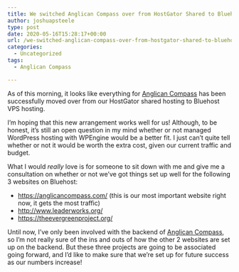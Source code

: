 ```yaml
---
title: We switched Anglican Compass over from HostGator Shared to Bluehost VPS Hosting
author: joshuapsteele
type: post
date: 2020-05-16T15:28:17+00:00
url: /we-switched-anglican-compass-over-from-hostgator-shared-to-bluehost-vps-hosting/
categories:
  - Uncategorized
tags:
  - Anglican Compass

---
```

As of this morning, it looks like everything for [Anglican Compass][1] has been successfully moved over from our HostGator shared hosting to Bluehost VPS hosting.

I&#8217;m hoping that this new arrangement works well for us! Although, to be honest, it&#8217;s still an open question in my mind whether or not managed WordPress hosting with WPEngine would be a better fit. I just can&#8217;t quite tell whether or not it would be worth the extra cost, given our current traffic and budget.

What I would _really_ love is for someone to sit down with me and give me a consultation on whether or not we&#8217;ve got things set up well for the following 3 websites on Bluehost:

  * https://anglicancompass.com/ (this is our most important website right now, it gets the most traffic)
  * http://www.leaderworks.org/
  * https://theevergreenproject.org/

Until now, I&#8217;ve only been involved with the backend of [Anglican Compass][1], so I&#8217;m not really sure of the ins and outs of how the other 2 websites are set up on the backend. But these three projects are going to be associated going forward, and I&#8217;d like to make sure that we&#8217;re set up for future success as our numbers increase!

 [1]: https://anglicancompass.com/
